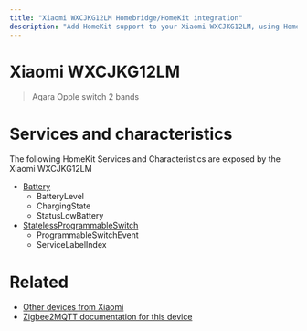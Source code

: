 ```yaml
---
title: "Xiaomi WXCJKG12LM Homebridge/HomeKit integration"
description: "Add HomeKit support to your Xiaomi WXCJKG12LM, using Homebridge, Zigbee2MQTT and homebridge-z2m."
---
```

<!---
This file has been GENERATED using src/docgen/docgen.ts
DO NOT EDIT THIS FILE MANUALLY!
-->
# Xiaomi WXCJKG12LM
> Aqara Opple switch 2 bands


# Services and characteristics
The following HomeKit Services and Characteristics are exposed by
the Xiaomi WXCJKG12LM

* [Battery](../../battery.md)
  * BatteryLevel
  * ChargingState
  * StatusLowBattery
* [StatelessProgrammableSwitch](../../action.md)
  * ProgrammableSwitchEvent
  * ServiceLabelIndex


# Related
* [Other devices from Xiaomi](../index.md#xiaomi)
* [Zigbee2MQTT documentation for this device](https://www.zigbee2mqtt.io/devices/WXCJKG12LM.html)